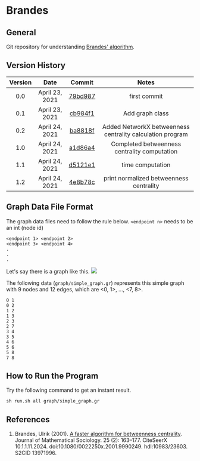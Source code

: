 # Brandes
## General
Git repository for understanding [Brandes' algorithm](http://www.uvm.edu/pdodds/research/papers/others/2001/brandes2001a.pdf).

## Version History
| Version | Date  | Commit | Notes |
| :-----: | :-: | :-: | :-: |
| 0.0 | April 23, 2021 | [79bd987](https://github.com/TeraokaKanekoLab/Brandes/commit/79bd987ce69408af5acf7b39e5afae254a72edc5) | first commit |
| 0.1 | April 23, 2021 | [cb984f1](https://github.com/TeraokaKanekoLab/Brandes/commit/cb984f11d7de3ad19f8051699f62a073526f040d) | Add graph class |
| 0.2 | April 24, 2021 | [ba8818f](https://github.com/TeraokaKanekoLab/Brandes/commit/ba8818f6d86bbd4567806320bb0b18cb87967244) | Added NetworkX betweenness centrality calculation program |
| 1.0 | April 24, 2021 | [a1d86a4](https://github.com/TeraokaKanekoLab/Brandes/commit/a1d86a401745f6d312efbb233ab31a04329f9761) | Completed betweenness centrality computation |
| 1.1 | April 24, 2021 | [d5121e1](https://github.com/TeraokaKanekoLab/Brandes/commit/d5121e1633587e8572a4b5ab63fb707ca41494d9) | time computation |
| 1.2 | April 24, 2021 | [4e8b78c](https://github.com/TeraokaKanekoLab/Brandes/commit/4e8b78c797465e01986d09d7074bdf3bc08deb59) | print normalized betweenness centrality |

## Graph Data File Format
The graph data files need to follow the rule below. `<endpoint n>` needs to be an int (node id)

```
<endpoint 1> <endpoint 2>
<endpoint 3> <endpoint 4>
.
.
.
```

Let's say there is a graph like this.
![](https://i.ibb.co/g6F8pfv/images-dragged.jpg)

The following data (`graph/simple_graph.gr`) represents this simple graph with 9 nodes and 12 edges, which are <0, 1>, ..., <7, 8>.

```
0 1
0 2
1 2
1 3
2 3
2 7
3 4
3 5
4 6
5 6
5 8
7 8
```

## How to Run the Program
Try the following command to get an instant result.

```
sh run.sh all graph/simple_graph.gr
```

## References
1. Brandes, Ulrik (2001). [A faster algorithm for betweenness centrality](http://www.uvm.edu/pdodds/research/papers/others/2001/brandes2001a.pdf). Journal of Mathematical Sociology. 25 (2): 163–177. CiteSeerX 10.1.1.11.2024. doi:10.1080/0022250x.2001.9990249. hdl:10983/23603. S2CID 13971996.
